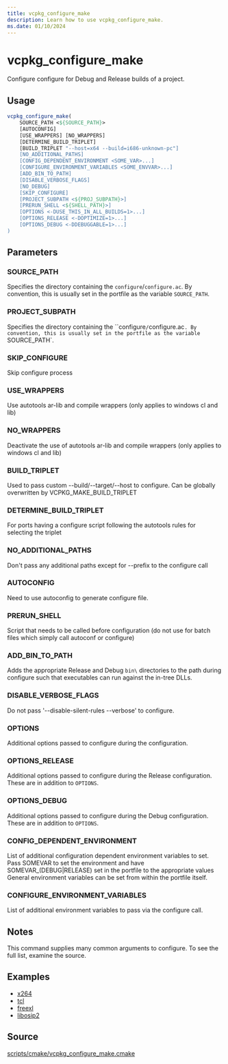 ```yaml
---
title: vcpkg_configure_make
description: Learn how to use vcpkg_configure_make.
ms.date: 01/10/2024
---
```

# vcpkg_configure_make

Configure configure for Debug and Release builds of a project.

## Usage

```cmake
vcpkg_configure_make(
    SOURCE_PATH <${SOURCE_PATH}>
    [AUTOCONFIG]
    [USE_WRAPPERS] [NO_WRAPPERS]
    [DETERMINE_BUILD_TRIPLET]
    [BUILD_TRIPLET "--host=x64 --build=i686-unknown-pc"]
    [NO_ADDITIONAL_PATHS]
    [CONFIG_DEPENDENT_ENVIRONMENT <SOME_VAR>...]
    [CONFIGURE_ENVIRONMENT_VARIABLES <SOME_ENVVAR>...]
    [ADD_BIN_TO_PATH]
    [DISABLE_VERBOSE_FLAGS]
    [NO_DEBUG]
    [SKIP_CONFIGURE]
    [PROJECT_SUBPATH <${PROJ_SUBPATH}>]
    [PRERUN_SHELL <${SHELL_PATH}>]
    [OPTIONS <-DUSE_THIS_IN_ALL_BUILDS=1>...]
    [OPTIONS_RELEASE <-DOPTIMIZE=1>...]
    [OPTIONS_DEBUG <-DDEBUGGABLE=1>...]
)
```

## Parameters

### SOURCE_PATH

Specifies the directory containing the `configure`/`configure.ac`.
By convention, this is usually set in the portfile as the variable `SOURCE_PATH`.

### PROJECT_SUBPATH

Specifies the directory containing the ``configure`/`configure.ac`.
By convention, this is usually set in the portfile as the variable `SOURCE_PATH`.

### SKIP_CONFIGURE

Skip configure process

### USE_WRAPPERS

Use autotools ar-lib and compile wrappers (only applies to windows cl and lib)

### NO_WRAPPERS

Deactivate the use of autotools ar-lib and compile wrappers (only applies to windows cl and lib)

### BUILD_TRIPLET

Used to pass custom --build/--target/--host to configure. Can be globally overwritten by VCPKG_MAKE_BUILD_TRIPLET

### DETERMINE_BUILD_TRIPLET

For ports having a configure script following the autotools rules for selecting the triplet

### NO_ADDITIONAL_PATHS

Don't pass any additional paths except for --prefix to the configure call

### AUTOCONFIG

Need to use autoconfig to generate configure file.

### PRERUN_SHELL

Script that needs to be called before configuration (do not use for batch files which simply call autoconf or configure)

### ADD_BIN_TO_PATH

Adds the appropriate Release and Debug `bin\` directories to the path during configure such that executables can run against the in-tree DLLs.

### DISABLE_VERBOSE_FLAGS

Do not pass '--disable-silent-rules --verbose' to configure.

### OPTIONS

Additional options passed to configure during the configuration.

### OPTIONS_RELEASE

Additional options passed to configure during the Release configuration. These are in addition to `OPTIONS`.

### OPTIONS_DEBUG

Additional options passed to configure during the Debug configuration. These are in addition to `OPTIONS`.

### CONFIG_DEPENDENT_ENVIRONMENT

List of additional configuration dependent environment variables to set. 
Pass SOMEVAR to set the environment and have SOMEVAR_(DEBUG|RELEASE) set in the portfile to the appropriate values
General environment variables can be set from within the portfile itself. 

### CONFIGURE_ENVIRONMENT_VARIABLES

List of additional environment variables to pass via the configure call. 

## Notes

This command supplies many common arguments to configure. To see the full list, examine the source.

## Examples

- [x264](https://github.com/Microsoft/vcpkg/blob/master/ports/x264/portfile.cmake)
- [tcl](https://github.com/Microsoft/vcpkg/blob/master/ports/tcl/portfile.cmake)
- [freexl](https://github.com/Microsoft/vcpkg/blob/master/ports/freexl/portfile.cmake)
- [libosip2](https://github.com/Microsoft/vcpkg/blob/master/ports/libosip2/portfile.cmake)

## Source

[scripts/cmake/vcpkg\_configure\_make.cmake](https://github.com/Microsoft/vcpkg/blob/master/scripts/cmake/vcpkg_configure_make.cmake)
